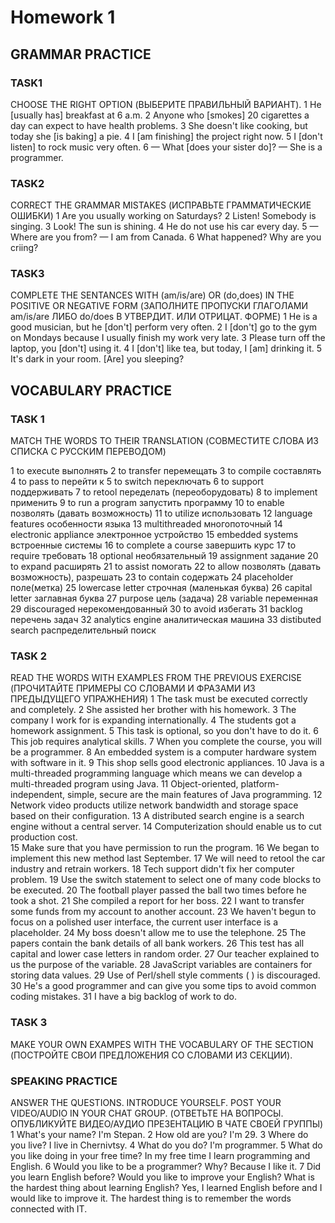 # Homework 1
## GRAMMAR PRACTICE
### TASK1
CHOOSE THE RIGHT OPTION (ВЫБЕРИТЕ ПРАВИЛЬНЫЙ ВАРИАНТ).
1 He [usually has] breakfast at 6 a.m.
2 Anyone who [smokes] 20 cigarettes a day can expect to have health problems.
3 She doesn't like cooking, but today she [is baking] a pie.
4 I [am finishing] the project right now.
5 I [don't listen] to rock music very often.
6  — What [does your sister do]?
— She is a programmer.

### TASK2
CORRECT THE GRAMMAR MISTAKES (ИСПРАВЬТЕ ГРАММАТИЧЕСКИЕ ОШИБКИ)
1 Are you usually working on Saturdays?
2 Listen! Somebody is singing.
3 Look! The sun is shining.
4 He do not use his car every day.
5 — Where are you from?
— I am from Canada.
6 What happened? Why are you criing?

### TASK3
COMPLETE THE SENTANCES WITH (am/is/are) OR (do,does) IN THE POSITIVE OR NEGATIVE FORM (ЗАПОЛНИТЕ ПРОПУСКИ ГЛАГОЛАМИ am/is/are ЛИБО do/does В УТВЕРДИТ. ИЛИ ОТРИЦАТ. ФОРМЕ)
1 He is a good musician, but he [don't] perform very often.
2 I [don't] go to the gym on Mondays because I usually finish my work very late.
3 Please turn off the laptop, you [don't] using it.
4 I [don't] like tea, but today, I [am] drinking it.
5 It's dark in your room. [Are] you sleeping?


## VOCABULARY PRACTICE
### TASK 1
MATCH THE WORDS TO THEIR TRANSLATION (СОВМЕСТИТЕ СЛОВА ИЗ СПИСКА С РУССКИМ ПЕРЕВОДОМ)
<p>
1 to execute                выполнять
2 to transfer               перемещать
3 to compile                составлять
4 to pass to                перейти к
5 to switch                 переключать
6 to support                поддерживать
7 to retool                 переделать (переоборудовать)
8 to implement                                             применить
9 to run a program          запустить программу
10 to enable                позволять (давать возможность)
11 to utilize               использовать
12 language features        особенности языка
13 multithreaded            многопоточный
14 electronic appliance     электронное устройство
15 embedded systems         встроенные системы
16 to complete a course     завершить курс
17 to require               требовать
18 optional                 необязательный
19 assignment               задание
20 to expand                расширять
21 to assist                помогать
22 to allow                 позволять (давать возможность), разрешать
23 to contain               содержать
24 placeholder              поле(метка)
25 lowercase letter         строчная (маленькая буква)
26 capital letter           заглавная буква
27 purpose                  цель (задача)
28 variable                 переменная
29 discouraged                          нерекомендованный
30 to avoid                 избегать
31 backlog                  перечень задач
32 analytics engine         аналитическая машина
33 distibuted search        распределительный поиск
 </p>



### TASK 2
READ THE WORDS WITH EXAMPLES FROM THE PREVIOUS EXERCISE (ПРОЧИТАЙТЕ ПРИМЕРЫ СО СЛОВАМИ И ФРАЗАМИ ИЗ ПРЕДЫДУЩЕГО УПРАЖНЕНИЯ) 
1 The task must be executed correctly and completely. 
2 She assisted her brother with his homework. 
3 The company I work for is expanding internationally.
4 The students got a homework assignment.
5 This task is optional, so you don't have to do it. 
6 This job requires analytical skills.
7 When you complete the course, you will be a programmer. 
8 An embedded system is a computer hardware system with software in it.
9 This shop sells good electronic appliances. 
10 Java is a multi-threaded programming language which means we can develop a multi-threaded program using Java.
11 Object-oriented, platform-independent, simple, secure are the main features of Java programming. 
12 Network video products utilize network bandwidth and storage space based on their configuration. 
13  A distributed search engine is a search engine without a central server.
14 Computerization should enable us to cut production cost.  
15 Make sure that you have permission to run the program. 
16 We began to implement this new method last September.
17  We will need to retool the car industry and retrain workers. 
18 Tech support didn't fix her computer problem.
19 Use the switch statement to select one of many code blocks to be executed.
20 The football player passed the ball two times before he took a shot. 
21 She compiled a report for her boss. 
22  I want to transfer some funds from my account to another account.
23 We haven't begun to focus on a polished user interface, the current user interface is a placeholder.
24 My boss doesn't allow me to use the telephone.
25 The papers contain the bank details of all bank workers.
26 This test has all capital and lower case letters in random order.
27 Our teacher explained to us the purpose of the variable. 
28 JavaScript variables are containers for storing data values.
29 Use of Perl/shell style comments ( ) is discouraged.
30 He's a good programmer and can give you some tips to avoid common coding mistakes. 
31 I have a big backlog of work to do.

### TASK 3
MAKE YOUR OWN EXAMPES WITH THE VOCABULARY OF THE SECTION (ПОСТРОЙТЕ СВОИ ПРЕДЛОЖЕНИЯ СО СЛОВАМИ ИЗ СЕКЦИИ). 


### SPEAKING PRACTICE
ANSWER THE QUESTIONS. INTRODUCE YOURSELF. POST YOUR VIDEO/AUDIO IN YOUR CHAT GROUP. (ОТВЕТЬТЕ НА ВОПРОСЫ. ОПУБЛИКУЙТЕ ВИДЕО/АУДИО ПРЕЗЕНТАЦИЮ В ЧАТЕ СВОЕЙ ГРУППЫ)
1 What's your name? I'm Stepan. 
2 How old are you? I'm 29.
3 Where do you live? I live in Chernivtsy.
4 What do you do? I'm programmer.
5 What do you like doing in your free time? In my free time I learn programming and English.
6 Would you like to be a programmer? Why? Because I like it.
7 Did you learn English before? Would you like to improve your English? What is the hardest thing about learning English? Yes, I learned English before and I would like to improve it. The hardest thing is to remember the words connected with IT.


